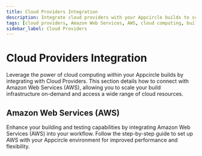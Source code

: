 ```yaml
---
title: Cloud Providers Integration
description: Integrate cloud providers with your Appcircle builds to scale your infrastructure and access cloud resources. Learn how to connect with Amazon Web Services (AWS) for enhanced performance.
tags: [cloud providers, Amazon Web Services, AWS, cloud computing, build infrastructure, cloud resources]
sidebar_label: Cloud Providers
---
```


# Cloud Providers Integration

Leverage the power of cloud computing within your Appcircle builds by integrating with Cloud Providers. This section details how to connect with Amazon Web Services (AWS), allowing you to scale your build infrastructure on-demand and access a wide range of cloud resources.

## Amazon Web Services (AWS)

Enhance your building and testing capabilities by integrating Amazon Web Services (AWS) into your workflow. Follow the step-by-step guide to set up AWS with your Appcircle environment for improved performance and flexibility.
